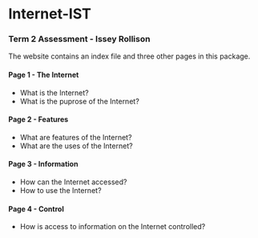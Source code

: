 # Internet-IST

### Term 2 Assessment - Issey Rollison

The website contains an index file and three other pages in this package.

#### Page 1 - The Internet
- What is the Internet?
- What is the puprose of the Internet?

#### Page 2 - Features
- What are features of the Internet?
- What are the uses of the Internet?

#### Page 3 - Information
- How can the Internet accessed?
- How to use the Internet?

#### Page 4 - Control
- How is access to information on the Internet controlled?
